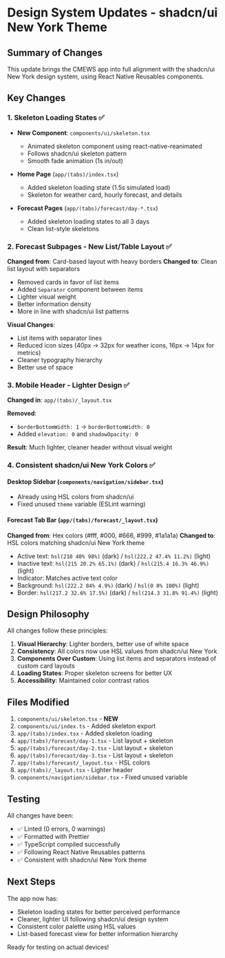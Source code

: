 # Design System Updates - shadcn/ui New York Theme

## Summary of Changes

This update brings the CMEWS app into full alignment with the shadcn/ui New York design system, using React Native Reusables components.

## Key Changes

### 1. Skeleton Loading States ✅
- **New Component**: `components/ui/skeleton.tsx`
  - Animated skeleton component using react-native-reanimated
  - Follows shadcn/ui skeleton pattern
  - Smooth fade animation (1s in/out)
  
- **Home Page** (`app/(tabs)/index.tsx`)
  - Added skeleton loading state (1.5s simulated load)
  - Skeleton for weather card, hourly forecast, and details
  
- **Forecast Pages** (`app/(tabs)/forecast/day-*.tsx`)
  - Added skeleton loading states to all 3 days
  - Clean list-style skeletons

### 2. Forecast Subpages - New List/Table Layout ✅
**Changed from**: Card-based layout with heavy borders
**Changed to**: Clean list layout with separators

- Removed cards in favor of list items
- Added `Separator` component between items
- Lighter visual weight
- Better information density
- More in line with shadcn/ui list patterns

**Visual Changes**:
- List items with separator lines
- Reduced icon sizes (40px → 32px for weather icons, 16px → 14px for metrics)
- Cleaner typography hierarchy
- Better use of space

### 3. Mobile Header - Lighter Design ✅
**Changed in**: `app/(tabs)/_layout.tsx`

**Removed**:
- `borderBottomWidth: 1` → `borderBottomWidth: 0`
- Added `elevation: 0` and `shadowOpacity: 0`

**Result**: Much lighter, cleaner header without visual weight

### 4. Consistent shadcn/ui New York Colors ✅

#### Desktop Sidebar (`components/navigation/sidebar.tsx`)
- Already using HSL colors from shadcn/ui
- Fixed unused `theme` variable (ESLint warning)

#### Forecast Tab Bar (`app/(tabs)/forecast/_layout.tsx`)
**Changed from**: Hex colors (#fff, #000, #666, #999, #1a1a1a)
**Changed to**: HSL colors matching shadcn/ui New York theme

- Active text: `hsl(210 40% 98%)` (dark) / `hsl(222.2 47.4% 11.2%)` (light)
- Inactive text: `hsl(215 20.2% 65.1%)` (dark) / `hsl(215.4 16.3% 46.9%)` (light)
- Indicator: Matches active text color
- Background: `hsl(222.2 84% 4.9%)` (dark) / `hsl(0 0% 100%)` (light)
- Border: `hsl(217.2 32.6% 17.5%)` (dark) / `hsl(214.3 31.8% 91.4%)` (light)

## Design Philosophy

All changes follow these principles:

1. **Visual Hierarchy**: Lighter borders, better use of white space
2. **Consistency**: All colors now use HSL values from shadcn/ui New York
3. **Components Over Custom**: Using list items and separators instead of custom card layouts
4. **Loading States**: Proper skeleton screens for better UX
5. **Accessibility**: Maintained color contrast ratios

## Files Modified

1. `components/ui/skeleton.tsx` - **NEW**
2. `components/ui/index.ts` - Added skeleton export
3. `app/(tabs)/index.tsx` - Added skeleton loading
4. `app/(tabs)/forecast/day-1.tsx` - List layout + skeleton
5. `app/(tabs)/forecast/day-2.tsx` - List layout + skeleton
6. `app/(tabs)/forecast/day-3.tsx` - List layout + skeleton
7. `app/(tabs)/forecast/_layout.tsx` - HSL colors
8. `app/(tabs)/_layout.tsx` - Lighter header
9. `components/navigation/sidebar.tsx` - Fixed unused variable

## Testing

All changes have been:
- ✅ Linted (0 errors, 0 warnings)
- ✅ Formatted with Prettier
- ✅ TypeScript compiled successfully
- ✅ Following React Native Reusables patterns
- ✅ Consistent with shadcn/ui New York theme

## Next Steps

The app now has:
- Skeleton loading states for better perceived performance
- Cleaner, lighter UI following shadcn/ui design system
- Consistent color palette using HSL values
- List-based forecast view for better information hierarchy

Ready for testing on actual devices!
